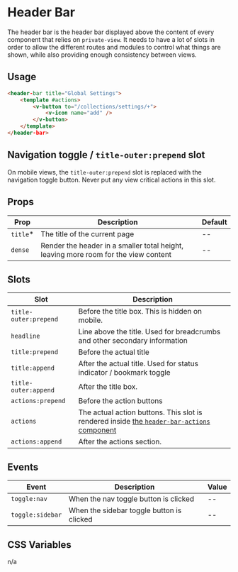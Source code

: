 # Header Bar

The header bar is the header bar displayed above the content of every component that relies on
`private-view`. It needs to have a lot of slots in order to allow the different routes and modules
to control what things are shown, while also providing enough consistency between views.

## Usage

```html
<header-bar title="Global Settings">
	<template #actions>
		<v-button to="/collections/settings/+">
			<v-icon name="add" />
		</v-button>
	</template>
</header-bar>
```

## Navigation toggle / `title-outer:prepend` slot

On mobile views, the `title-outer:prepend` slot is replaced with the navigation toggle button. Never
put any view critical actions in this slot.

## Props
| Prop          | Description                                                                         | Default |
|---------------|-------------------------------------------------------------------------------------|---------|
| `title`*      | The title of the current page                                                       | --      |
| `dense`       | Render the header in a smaller total height, leaving more room for the view content | --      |

## Slots
| Slot                  | Description                                                                                                          |
|-----------------------|----------------------------------------------------------------------------------------------------------------------|
| `title-outer:prepend` | Before the title box. This is hidden on mobile.                                                                      |
| `headline`            | Line above the title. Used for breadcrumbs and other secondary information                                           |
| `title:prepend`       | Before the actual title                                                                                              |
| `title:append`        | After the actual title. Used for status indicator / bookmark toggle                                                  |
| `title-outer:append`  | After the title box.                                                                                                 |
| `actions:prepend`     | Before the action buttons                                                                                            |
| `actions`             | The actual action buttons. This slot is rendered inside [the `header-bar-actions` component](../header-bar-actions/) |
| `actions:append`      | After the actions section.                                                                                           |

## Events
| Event           | Description                              | Value |
|-----------------|------------------------------------------|-------|
| `toggle:nav`    | When the nav toggle button is clicked    | --    |
| `toggle:sidebar` | When the sidebar toggle button is clicked | --    |

## CSS Variables
n/a
